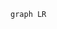 
 
 ```
graph LR




```
<!--stackedit_data:
eyJoaXN0b3J5IjpbLTQzNjI5NDcwNCwtMTk1Mzk3OTI2LDIxMD
IzMDczNjhdfQ==
-->